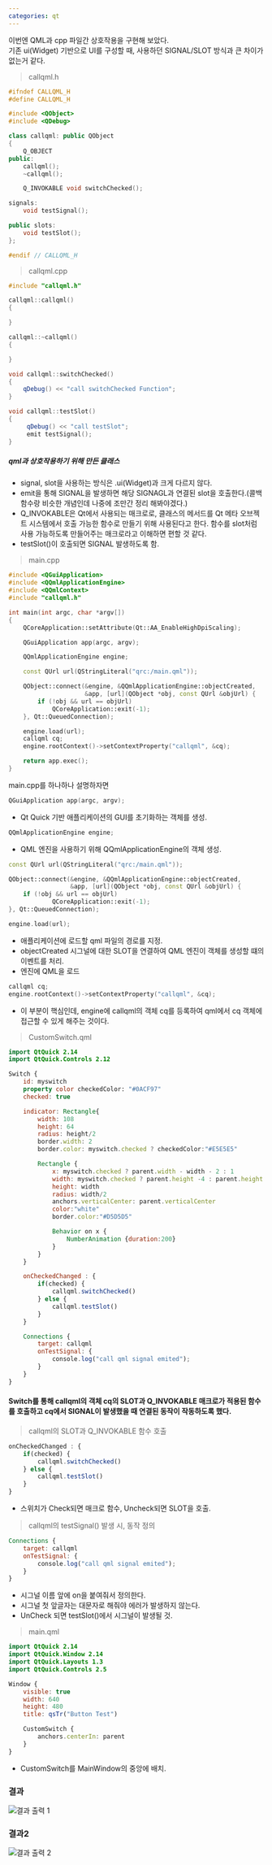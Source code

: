 ```yaml
---
categories: qt
---
```


이번엔 QML과 cpp 파일간 상호작용을 구현해 보았다.  
기존 ui(Widget) 기반으로 UI를 구성할 때, 사용하던 SIGNAL/SLOT 방식과 큰 차이가 없는거 같다.

> callqml.h  

```cpp
#ifndef CALLQML_H
#define CALLQML_H

#include <QObject>
#include <QDebug>

class callqml: public QObject
{
    Q_OBJECT
public:
    callqml();
    ~callqml();

    Q_INVOKABLE void switchChecked();

signals:
    void testSignal();

public slots:
    void testSlot();
};

#endif // CALLQML_H
```

> callqml.cpp

```cpp
#include "callqml.h"

callqml::callqml()
{

}

callqml::~callqml()
{

}

void callqml::switchChecked()
{
    qDebug() << "call switchChecked Function";
}

void callqml::testSlot()
{
     qDebug() << "call testSlot";
     emit testSignal();
}
```

##### qml과 상호작용하기 위해 만든 클래스
  - signal, slot을 사용하는 방식은 .ui(Widget)과 크게 다르지 않다.
  - emit을 통해 SIGNAL을 발생하면 해당 SIGNAGL과 연결된 slot을 호출한다.(콜백함수랑 비슷한 개념인데 나중에 조만간 정리 해봐야겠다.)
  - Q_INVOKABLE은 Qt에서 사용되는 매크로로, 클래스의 메서드를 Qt 메타 오브젝트 시스템에서 호출 가능한 함수로 만들기 위해 사용된다고 한다. 함수를 slot처럼 사용 가능하도록 만들어주는 매크로라고 이해하면 편할 것 같다.
  - testSlot()이 호출되면 SIGNAL 발생하도록 함.

> main.cpp

```cpp
#include <QGuiApplication>
#include <QQmlApplicationEngine>
#include <QQmlContext>
#include "callqml.h"

int main(int argc, char *argv[])
{
    QCoreApplication::setAttribute(Qt::AA_EnableHighDpiScaling);

    QGuiApplication app(argc, argv);

    QQmlApplicationEngine engine;

    const QUrl url(QStringLiteral("qrc:/main.qml"));

    QObject::connect(&engine, &QQmlApplicationEngine::objectCreated,
                     &app, [url](QObject *obj, const QUrl &objUrl) {
        if (!obj && url == objUrl)
            QCoreApplication::exit(-1);
    }, Qt::QueuedConnection);

    engine.load(url);
    callqml cq;
    engine.rootContext()->setContextProperty("callqml", &cq);

    return app.exec();
}
```
main.cpp를 하나하나 설명하자면 

```cpp
QGuiApplication app(argc, argv);
```
- Qt Quick 기반 애플리케이션의 GUI를 초기화하는 객체를 생성.

```cpp
QQmlApplicationEngine engine;
```
- QML 엔진을 사용하기 위해 QQmlApplicationEngine의 객체 생성.

```cpp
const QUrl url(QStringLiteral("qrc:/main.qml"));

QObject::connect(&engine, &QQmlApplicationEngine::objectCreated,
                 &app, [url](QObject *obj, const QUrl &objUrl) {
    if (!obj && url == objUrl)
            QCoreApplication::exit(-1);
}, Qt::QueuedConnection);

engine.load(url);
```
- 애플리케이션에 로드할 qml 파일의 경로를 지정.  
- objectCreated 시그널에 대한 SLOT을 연결하여 QML 엔진이 객체를 생성할 떄의 이벤트를 처리.
- 엔진에 QML을 로드

```cpp
callqml cq;
engine.rootContext()->setContextProperty("callqml", &cq);
```
- 이 부분이 핵심인데, engine에 callqml의 객체 cq를 등록하여 qml에서 cq 객체에 접근할 수 있게 해주는 것이다.

> CustomSwitch.qml

```qml
import QtQuick 2.14
import QtQuick.Controls 2.12

Switch {
    id: myswitch
    property color checkedColor: "#0ACF97"
    checked: true

    indicator: Rectangle{
        width: 108
        height: 64
        radius: height/2
        border.width: 2
        border.color: myswitch.checked ? checkedColor:"#E5E5E5"

        Rectangle {
            x: myswitch.checked ? parent.width - width - 2 : 1
            width: myswitch.checked ? parent.height -4 : parent.height - 2
            height: width
            radius: width/2
            anchors.verticalCenter: parent.verticalCenter
            color:"white"
            border.color:"#D5D5D5"

            Behavior on x {
                NumberAnimation {duration:200}
            }
        }
    }

    onCheckedChanged : {
        if(checked) {
            callqml.switchChecked()
        } else {
            callqml.testSlot()
        }
    }

    Connections {
        target: callqml
        onTestSignal: {
            console.log("call qml signal emited");
        }
    }
}
```
#### Switch를 통해 callqml의 객체 cq의 SLOT과 Q_INVOKABLE 매크로가 적용된 함수를 호출하고 cq에서 SIGNAL이 발생했을 때 연결된 동작이 작동하도록 했다.

> callqml의 SLOT과 Q_INVOKABLE 함수 호출

```qml
onCheckedChanged : {
    if(checked) {
        callqml.switchChecked()
    } else {
        callqml.testSlot()
    }
}
```
- 스위치가 Check되면 매크로 함수, Uncheck되면 SLOT을 호출.

> callqml의 testSignal() 발생 시, 동작 정의

```qml
Connections {
    target: callqml
    onTestSignal: {
        console.log("call qml signal emited");
    }
}
```
- 시그널 이름 앞에 on을 붙여줘서 정의한다.
- 시그널 첫 앞글자는 대문자로 해줘야 에러가 발생하지 않는다.
- UnCheck 되면 testSlot()에서 시그널이 발생될 것.

> main.qml

```qml
import QtQuick 2.14
import QtQuick.Window 2.14
import QtQuick.Layouts 1.3
import QtQuick.Controls 2.5

Window {
    visible: true
    width: 640
    height: 480
    title: qsTr("Button Test")

    CustomSwitch {
        anchors.centerIn: parent
    }
}
```
- CustomSwitch를 MainWindow의 중앙에 배치.

### 결과
![결과 출력 1](https://github.com/yangchaan/yangchaan.github.io/assets/80150278/7e7c3fed-678b-432e-8cfe-0a2d320e210f
)

### 결과2
![결과 출력 2](../imgaes/2024-01-14-qml_cpp_interaction/2024-01-15-qt_qml_cpp연동.PNG)
